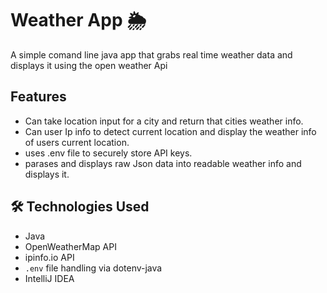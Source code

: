 # Weather App 🌦️

A simple comand line java app that grabs real time weather data and displays it using the open weather Api

## Features
- Can take location input for a city and return that cities weather info.
- Can user Ip info to detect current location and display the weather info of users current location.
- uses .env file to securely store API keys.
- parases and displays raw Json data into readable weather info and displays it.
## 🛠️ Technologies Used

- Java
- OpenWeatherMap API
- ipinfo.io API
- `.env` file handling via dotenv-java
- IntelliJ IDEA
